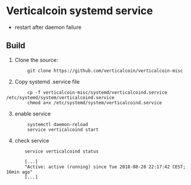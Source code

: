 Verticalcoin systemd service
==================================
- restart after daemon failure

Build
----------------------
1.  Clone the source:
```
        git clone https://github.com/verticalcoin/verticalcoin-misc
```
2.  Copy systemd .service file
```
        cp -f verticalcoin-misc/systemd/verticalcoind.service /etc/systemd/system/verticalcoind.service
        chmod a+x /etc/systemd/system/verticalcoind.service
```
3.  enable service
```
        systemctl daemon-reload
        service verticalcoind start       
```
4.  check service
 ```
        service verticalcoind status
        
        [...]
        "Active: active (running) since Tue 2018-08-28 22:17:42 CEST; 16min ago"
        [...] 
```